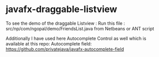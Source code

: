javafx-draggable-listview
=========================
To see the demo of the draggable Listview :
Run this file : src/np/com/ngopal/demo/FriendsList.java from Netbeans or ANT script



Additionally I have used here Autocomplete Control as well which is available at this repo:
Autocomplete field: https://github.com/privatejava/javafx-autocomplete-field
